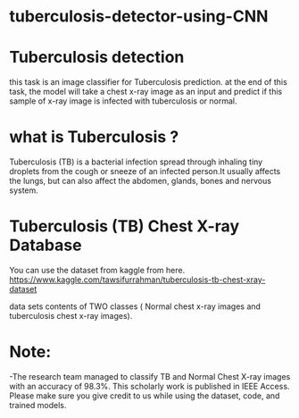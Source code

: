 # tuberculosis-detector-using-CNN
# Tuberculosis detection
this task is an image classifier for Tuberculosis prediction. at the end of this task, the model will take a chest x-ray image as an input and predict if this sample of x-ray image is infected with tuberculosis or normal.

# what is Tuberculosis ?
Tuberculosis (TB) is a bacterial infection spread through inhaling tiny droplets from the cough or sneeze of an infected person.It usually affects the lungs, but can also affect the abdomen, glands, bones and nervous system.

# Tuberculosis (TB) Chest X-ray Database
You can use the dataset from kaggle from here. https://www.kaggle.com/tawsifurrahman/tuberculosis-tb-chest-xray-dataset

data sets contents of TWO classes ( Normal chest x-ray images and tuberculosis chest x-ray images).

# Note: 
 -The research team managed to classify TB and Normal Chest X-ray images with an accuracy of 98.3%. This scholarly work is published in IEEE Access. Please make sure you give credit to us while using the dataset, code, and trained models.
